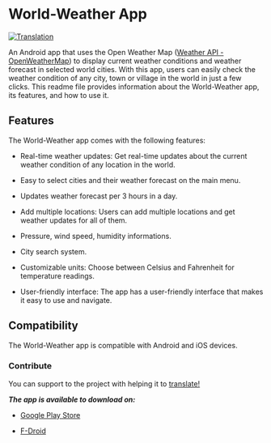 # World-Weather App
[![Translation](https://hosted.weblate.org/widgets/world-weather/-/svg-badge.svg)](https://hosted.weblate.org/engage/world-weather/)

An Android app that uses the Open Weather Map ([Weather API - OpenWeatherMap](https://openweathermap.org/API)) to display current weather conditions and weather forecast in selected world cities. With this app, users can easily check the weather condition of any city, town or village in the world in just a few clicks. This readme file provides information about the World-Weather app, its features, and how to use it.

## Features

The World-Weather app comes with the following features:

- Real-time weather updates: Get real-time updates about the current weather condition of any location in the world.

- Easy to select cities and their weather forecast on the main menu.

- Updates weather forecast per 3 hours in a day.

- Add multiple locations: Users can add multiple locations and get weather updates for all of them.

- Pressure, wind speed, humidity informations.

- City search system.

- Customizable units: Choose between Celsius and Fahrenheit for temperature readings.

- User-friendly interface: The app has a user-friendly interface that makes it easy to use and navigate.

## Compatibility

The World-Weather app is compatible with Android and iOS devices.

### Contribute

You can support to the project with helping it to [translate!](https://hosted.weblate.org/engage/world-weather/)

***The app is available to download on:***

- [Google Play Store](https://play.google.com/store/apps/details?id=com.haringeymobile.ukweather)

- [F-Droid]((https://f-droid.org/packages/com.haringeymobile.ukweather/))


